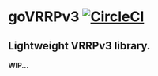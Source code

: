 # goVRRPv3 [![CircleCI](https://circleci.com/gh/ep4eg/govrrp.svg?style=svg)](https://circleci.com/gh/ep4eg/govrrp)

## Lightweight VRRPv3 library.

#### WIP...
